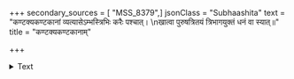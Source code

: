 +++
secondary_sources = [ "MSS_8379",]
jsonClass = "Subhaashita"
text = "कण्टक्यकण्टकानां व्यत्यासेऽम्भस्त्रिभिः करैः पश्चात्।  \nखात्वा पुरुषत्रितयं त्रिभागयुक्तं धनं वा स्यात्॥"
title = "कण्टक्यकण्टकानाम्"

+++

<details><summary>Text</summary>

कण्टक्यकण्टकानां व्यत्यासेऽम्भस्त्रिभिः करैः पश्चात्।  
खात्वा पुरुषत्रितयं त्रिभागयुक्तं धनं वा स्यात्॥
</details>
